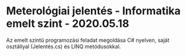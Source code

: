 # Meterológiai jelentés - Informatika emelt szint - 2020.05.18
Az emelt szintű programozási feladat megoldása C# nyelven, saját osztállyal (Jelentés.cs) és LINQ metódusokkal.
